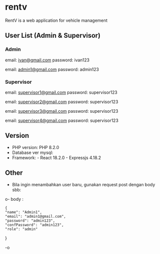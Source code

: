 # rentv
RentV is a web application for vehicle management

## User List (Admin & Supervisor)
### Admin
email: ivan@gmail.com
password: ivan123

email: admin1@gmail.com
password: admin123

### Supervisor
email: supervisor1@gmail.com
password: supervisor123

email: supervisor2@gmail.com
password: supervisor123

email: supervisor3@gmail.com
password: supervisor123

email: supervisor4@gmail.com
password: supervisor123

## Version
- PHP version: PHP 8.2.0
- Database ver mysql:
- Framework: - React 18.2.0 - Expressjs 4.18.2

## Other
- Bila ingin menambahkan user baru, gunakan request post dengan body sbb:

o- body :

    {
    "name": "Admin1",
    "email": "admin1@gmail.com",
    "password": "admin123",
    "confPassword": "admin123",
    "role": "admin"
}

-o
